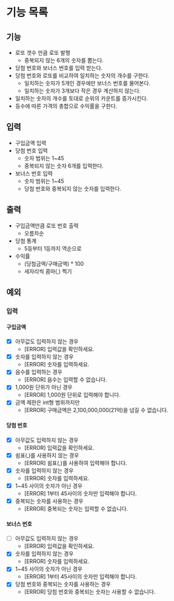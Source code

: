 # 기능 목록

## 기능
 - 로또 갯수 만큼 로또 발행
   - 중복되지 않는 6개의 숫자를 뽑는다.
 - 당첨 번호와 보너스 번호를 입력 받는다.
 - 당첨 번호와 로또를 비교하여 일치하는 숫자의 개수를 구한다.
   - 일치하는 숫자가 5개인 경우에만 보너스 번호를 물어본다.
   - 일치하는 숫자가 3개보다 작은 경우 계산하지 않는다.
 - 일치하는 숫자의 개수를 토대로 순위의 카운트를 증가시킨다.
 - 등수에 따른 가격의 총합으로 수익률을 구한다.

## 입력
 - 구입금액 입력
 - 당첨 번호 입력
   - 숫자 범위는 1~45
   - 중복되지 않는 숫자 6개를 입력한다.
 - 보너스 번호 입력
   - 숫자 범위는 1~45 
   - 당첨 번호와 중복되지 않는 숫자를 입력한다.

## 출력
 - 구입금액만큼 로또 번호 출력
   - 오름차순 
 - 당첨 통계
   - 5등부터 1등까지 역순으로 
 - 수익률
   - (당첨금액/구매금액) * 100 
   - 세자리씩 콤마(,) 찍기

## 예외
### 입력
 #### 구입금액
   - [x] 아무값도 입력하지 않는 경우
     - [ERROR] 입력값을 확인하세요. 
   - [x] 숫자를 입력하지 않는 경우
     - [ERROR] 숫자를 입력하세요. 
   - [x] 음수를 입력하는 경우
     - [ERROR] 음수는 입력할 수 없습니다. 
   - [x] 1,000원 단위가 아닌 경우
     - [ERROR] 1,000원 단위로 입력해야 합니다. 
   - [x] 금액 제한은 int형 범위까지만
     - [ERROR] 구매금액은 2,100,000,000(21억)을 넘길 수 없습니다. 
 #### 당첨 번호
   - [x] 아무값도 입력하지 않는 경우
     - [ERROR] 입력값을 확인하세요.
   - [x] 쉼표(,)를 사용하지 않는 경우
     - [ERROR] 쉼표(,)를 사용하여 입력해야 합니다. 
   - [x] 숫자를 입력하지 않는 경우
     - [ERROR] 숫자를 입력하세요. 
   - [x] 1~45 사이의 숫자가 아닌 경우
     - [ERROR] 1부터 45사이의 숫자만 입력해야 합니다. 
   - [x] 중복되는 숫자를 사용하는 경우
     - [ERROR] 중복되는 숫자는 입력할 수 없습니다. 
#### 보너스 번호
   - [ ] 아무값도 입력하지 않는 경우
     - [ERROR] 입력값을 확인하세요. 
   - [x] 숫자를 입력하지 않는 경우
     - [ERROR] 숫자를 입력하세요. 
   - [x] 1~45 사이의 숫자가 아닌 경우
     - [ERROR] 1부터 45사이의 숫자만 입력해야 합니다.
   - [x] 당첨 번호와 중복되는 숫자를 사용하는 경우
     - [ERROR] 당첨 번호와 중복되는 숫자는 사용할 수 없습니다. 

   